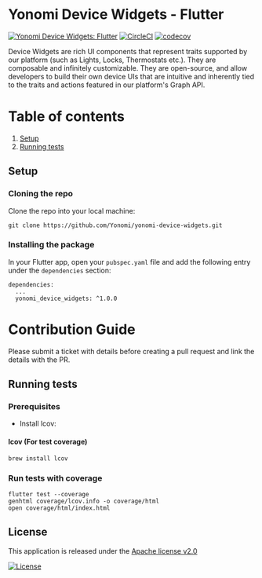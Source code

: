 # Yonomi Device Widgets - Flutter

[![Yonomi Device Widgets: Flutter][device-widgets-shield]][yonomi]
[![CircleCI][circle-shield]][circle-pipeline]
[![codecov](https://codecov.io/gh/Yonomi/yonomi-device-widgets/branch/main/graph/badge.svg?token=52WBYAD9H9)](https://codecov.io/gh/Yonomi/yonomi-device-widgets)

Device Widgets are rich UI components that represent traits supported by our platform (such as Lights, Locks, Thermostats etc.).  They are composable and infinitely customizable.  They are open-source, and allow developers to build their own device UIs that are intuitive and inherently tied to the traits and actions featured in our platform's Graph API.

# Table of contents

1. [Setup](#install)
1. [Running tests](#run-tests)

## Setup <a name="install"></a>

### Cloning the repo

Clone the repo into your local machine:

```
git clone https://github.com/Yonomi/yonomi-device-widgets.git
```

### Installing the package

In your Flutter app, open your `pubspec.yaml` file and add the following entry under the `dependencies` section:


```
dependencies:
  ...    
  yonomi_device_widgets: ^1.0.0
```
# Contribution Guide

Please submit a ticket with details before creating a pull request and link the details with the PR.

## Running tests<a name="run-tests"></a>
### Prerequisites

* Install lcov:

#### lcov (For test coverage)
`brew install lcov`

### Run tests with coverage

```
flutter test --coverage
genhtml coverage/lcov.info -o coverage/html
open coverage/html/index.html
```

## License <a name="license"></a>
This application is released under the [Apache license v2.0](LICENSE)

[![License](https://img.shields.io/badge/License-Apache%202.0-blue.svg)](https://opensource.org/licenses/Apache-2.0)

[circle-shield]: https://circleci.com/gh/Yonomi/yonomi-device-widgets/tree/main.svg?style=shield&circle-token=fdd9d9b47626dbcace0c6bc927805c73f2233d25
[circle-pipeline]: https://app.circleci.com/pipelines/github/Yonomi/yonomi-device-widgets
[device-widgets-shield]: https://img.shields.io/badge/Yonomi-Device_Widgets:_Flutter-lightgrey.svg?colorA=ffd500&colorB=5c5c5c
[yonomi]: https://www.yonomi.co/
